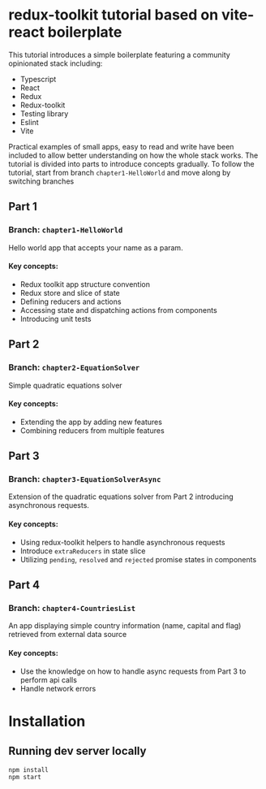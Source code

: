 # redux-toolkit tutorial based on vite-react boilerplate

This tutorial introduces a simple boilerplate featuring a community opinionated stack including:

* Typescript
* React
* Redux
* Redux-toolkit
* Testing library
* Eslint
* Vite

Practical examples of small apps, easy to read and write have been included to allow better understanding on how the whole stack works. The tutorial is divided into parts to introduce concepts gradually. To follow the tutorial, start from branch `chapter1-HelloWorld` and move along by switching branches

## Part 1
### Branch: `chapter1-HelloWorld`

Hello world app that accepts your name as a param.

#### Key concepts:

* Redux toolkit app structure convention
* Redux store and slice of state
* Defining reducers and actions
* Accessing state and dispatching actions from components
* Introducing unit tests

## Part 2
### Branch: `chapter2-EquationSolver`

Simple quadratic equations solver

#### Key concepts:
* Extending the app by adding new features 
* Combining reducers from multiple features

## Part 3
### Branch: `chapter3-EquationSolverAsync`

Extension of the quadratic equations solver from Part 2 introducing asynchronous requests. 

#### Key concepts:
* Using redux-toolkit helpers to handle asynchronous requests
* Introduce `extraReducers` in state slice
* Utilizing `pending`, `resolved` and `rejected` promise states in components

## Part 4
### Branch: `chapter4-CountriesList`

An app displaying simple country information (name, capital and flag) retrieved from external data source

#### Key concepts:
* Use the knowledge on how to handle async requests from Part 3 to perform api calls
* Handle network errors

# Installation
## Running dev server locally

```
npm install
npm start
```
